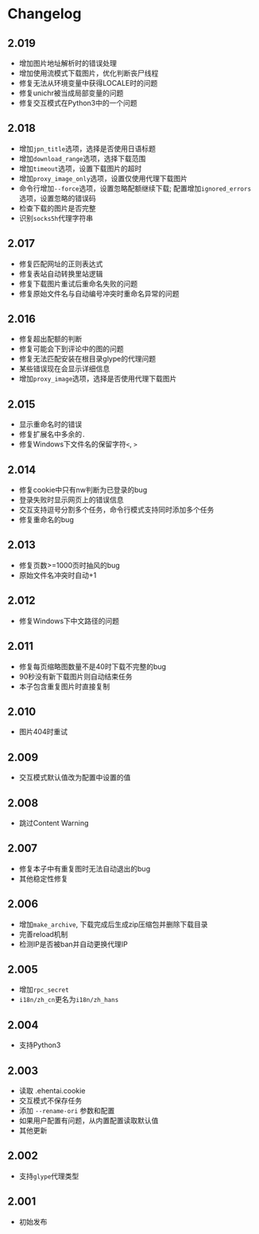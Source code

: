 # Changelog

## 2.019
- 增加图片地址解析时的错误处理
- 增加使用流模式下载图片，优化判断丧尸线程
- 修复无法从环境变量中获得LOCALE时的问题
- 修复unichr被当成局部变量的问题
- 修复交互模式在Python3中的一个问题

## 2.018
- 增加`jpn_title`选项，选择是否使用日语标题
- 增加`download_range`选项，选择下载范围
- 增加`timeout`选项，设置下载图片的超时
- 增加`proxy_image_only`选项，设置仅使用代理下载图片
- 命令行增加`--force`选项，设置忽略配额继续下载; 配置增加`ignored_errors`选项，设置忽略的错误码
- 检查下载的图片是否完整
- 识别`socks5h`代理字符串

## 2.017
- 修复匹配网址的正则表达式
- 修复表站自动转换里站逻辑
- 修复下载图片重试后重命名失败的问题
- 修复原始文件名与自动编号冲突时重命名异常的问题

## 2.016
- 修复超出配额的判断
- 修复可能会下到评论中的图的问题
- 修复无法匹配安装在根目录glype的代理问题
- 某些错误现在会显示详细信息
- 增加`proxy_image`选项，选择是否使用代理下载图片

## 2.015
- 显示重命名时的错误
- 修复扩展名中多余的`.`
- 修复Windows下文件名的保留字符`<`, `>`

## 2.014
- 修复cookie中只有nw判断为已登录的bug
- 登录失败时显示网页上的错误信息
- 交互支持逗号分割多个任务，命令行模式支持同时添加多个任务
- 修复重命名的bug

## 2.013
- 修复页数>=1000页时抽风的bug
- 原始文件名冲突时自动+1

## 2.012
- 修复Windows下中文路径的问题

## 2.011
- 修复每页缩略图数量不是40时下载不完整的bug
- 90秒没有新下载图片则自动结束任务
- 本子包含重复图片时直接复制

## 2.010
- 图片404时重试

## 2.009
- 交互模式默认值改为配置中设置的值

## 2.008
- 跳过Content Warning

## 2.007
- 修复本子中有重复图时无法自动退出的bug
- 其他稳定性修复

## 2.006
- 增加`make_archive`, 下载完成后生成zip压缩包并删除下载目录
- 完善reload机制
- 检测IP是否被ban并自动更换代理IP

## 2.005
- 增加`rpc_secret`
- `i18n/zh_cn`更名为`i18n/zh_hans`

## 2.004
- 支持Python3

## 2.003
- 读取 .ehentai.cookie
- 交互模式不保存任务
- 添加 `--rename-ori` 参数和配置
- 如果用户配置有问题，从内置配置读取默认值
- 其他更新

## 2.002
- 支持`glype`代理类型

## 2.001
- 初始发布

